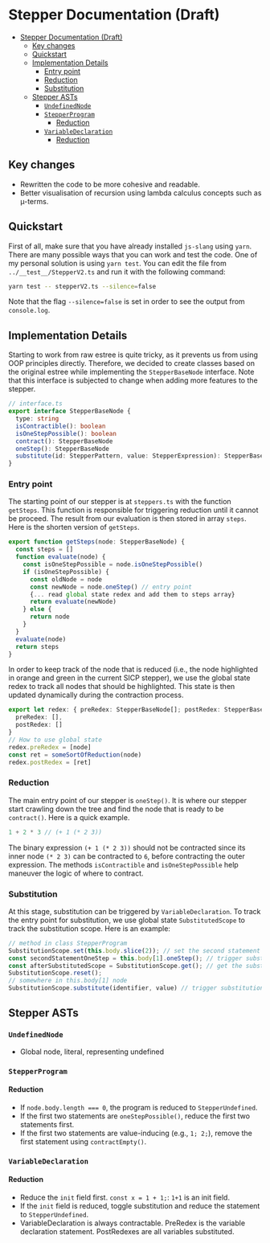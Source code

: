 # Stepper Documentation (Draft)
- [Stepper Documentation (Draft)](#stepper-documentation-draft)
  - [Key changes](#key-changes)
  - [Quickstart](#quickstart)
  - [Implementation Details](#implementation-details)
    - [Entry point](#entry-point)
    - [Reduction](#reduction)
    - [Substitution](#substitution)
  - [Stepper ASTs](#stepper-asts)
    - [`UndefinedNode`](#undefinednode)
    - [`StepperProgram`](#stepperprogram)
      - [Reduction](#reduction-1)
    - [`VariableDeclaration`](#variabledeclaration)
      - [Reduction](#reduction-2)

## Key changes
- Rewritten the code to be more cohesive and readable.
- Better visualisation of recursion using lambda calculus concepts such as µ-terms. 

## Quickstart
First of all, make sure that you have already installed `js-slang` using `yarn`. There are many possible ways that you can work and test the code. One of my personal solution is using `yarn test`. You can edit the file from `../__test__/StepperV2.ts` and run it with the following command:
```bash
yarn test -- stepperV2.ts --silence=false  
```
Note that the flag `--silence=false` is set in order to see the output from `console.log`. 

## Implementation Details
Starting to work from raw estree is quite tricky, as it prevents us from using OOP principles directly. Therefore, we decided to create classes based on the original estree while implementing the `StepperBaseNode` interface. Note that this interface is subjected to change when adding more features to the stepper.
```typescript
// interface.ts
export interface StepperBaseNode {
  type: string
  isContractible(): boolean
  isOneStepPossible(): boolean
  contract(): StepperBaseNode
  oneStep(): StepperBaseNode
  substitute(id: StepperPattern, value: StepperExpression): StepperBaseNode
}
```
### Entry point
The starting point of our stepper is at `steppers.ts` with the function `getSteps`. This function is responsible for triggering reduction until it cannot be proceed. The result from our evaluation is then stored in array `steps`. Here is the shorten version of `getSteps`.

```typescript
export function getSteps(node: StepperBaseNode) {
  const steps = []
  function evaluate(node) {
    const isOneStepPossible = node.isOneStepPossible()
    if (isOneStepPossible) {
      const oldNode = node
      const newNode = node.oneStep() // entry point
      {... read global state redex and add them to steps array}
      return evaluate(newNode) 
    } else {
      return node
    }
  }
  evaluate(node)
  return steps
}

```

In order to keep track of the node that is reduced (i.e., the node highlighted in orange and green in the current SICP stepper), we use the global state redex to track all nodes that should be highlighted. This state is then updated dynamically during the contraction process.

```typescript
export let redex: { preRedex: StepperBaseNode[]; postRedex: StepperBaseNode[] } = {
  preRedex: [],
  postRedex: []
}
// How to use global state
redex.preRedex = [node]
const ret = someSortOfReduction(node)
redex.postRedex = [ret]
```
### Reduction
The main entry point of our stepper is `oneStep()`. It is where our stepper start crawling down the tree and find the node that is ready to be `contract()`. Here is a quick example.
```typescript
1 + 2 * 3 // (+ 1 (* 2 3))
```
The binary expression `(+ 1 (* 2 3))` should not be contracted since its inner node `(* 2 3)` can be contracted to `6`, before contracting the outer expression. The methods `isContractible` and `isOneStepPossible` help maneuver the logic of where to contract.
### Substitution
At this stage, substitution can be triggered by `VariableDeclaration`. To track the entry point for substitution, we use global state `SubstitutedScope` to track the substitution scope. Here is an example:
```typescript
// method in class StepperProgram
SubstitutionScope.set(this.body.slice(2)); // set the second statement onwards as a scope for substitution
const secondStatementOneStep = this.body[1].oneStep(); // trigger substitution if init field has been reduced
const afterSubstitutedScope = SubstitutionScope.get(); // get the substitution scope back
SubstitutionScope.reset();
// somewhere in this.body[1] node
SubstitutionScope.substitute(identifier, value) // trigger substitution on SubstitutionScope
```

## Stepper ASTs
### `UndefinedNode`
- Global node, literal, representing undefined

### `StepperProgram`
#### Reduction
- If `node.body.length === 0`, the program is reduced to `StepperUndefined`.
- If the first two statements are `oneStepPossible()`, reduce the first two statements first.
- If the first two statements are value-inducing (e.g., `1; 2;`), remove the first statement using `contractEmpty()`.

### `VariableDeclaration`
#### Reduction
- Reduce the `init` field first. `const x = 1 + 1;`: `1+1` is an init field.
- If the `init` field is reduced, toggle substitution and reduce the statement to `StepperUndefined`.
- VariableDeclaration is always contractable. PreRedex is the variable declaration statement. PostRedexes are all variables substituted.